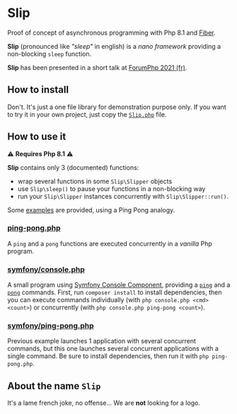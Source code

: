 # Slip
Proof of concept of asynchronous programming with Php 8.1 and [Fiber](https://wiki.php.net/rfc/fibers).


**Slip** (pronounced like _"sleep"_ in english) is a _nano framework_ providing a non-blocking `sleep` function.

**Slip** has been presented in a short talk at [ForumPhp 2021 (fr)](https://afup.org/talks/3794-fiber-la-porte-ouverte-sur-l-asynchrone).

## How to install
Don't.
It's just a one file library for demonstration purpose only.
If you want to try it in your own project, just copy the [`Slip.php`](Slip.php) file.

## How to use it
⚠️ **Requires Php 8.1** ⚠️

**Slip** contains only 3 (documented) functions:
* wrap several functions in some `Slip\Slipper` objects
* use `Slip\sleep()` to pause your functions in a non-blocking way
* run your `Slip\Slipper` instances concurrently with `Slip\Slipper::run()`.

Some [examples](examples) are provided, using a Ping Pong analogy.

### [ping-pong.php](examples/ping-pong.php)
A `ping` and a `pong` functions are executed concurrently in a _vanilla_ Php program.

### [symfony/console.php](examples/symfony/console.php)
A small program using [Symfony Console Component](https://symfony.com/doc/current/components/console),
providing a [`ping`](examples/symfony/src/PingCommand.php) and a [`pong`](examples/symfony/src/PongCommand.php) commands.
First, run `composer install` to install dependencies, then you can execute commands individually (with
`php console.php <cmd> <count>`) or concurrently (with `php console.php ping-pong <count>`).

### [symfony/ping-pong.php](examples/symfony/ping-pong.php)
Previous example launches 1 application with several concurrent commands,
but this one launches several concurrent applications with a single command.
Be sure to install dependencies, then run it with `php ping-pong.php`.

## About the name `Slip`
It's a lame french joke, no offense…
We are **not** looking for a logo.
